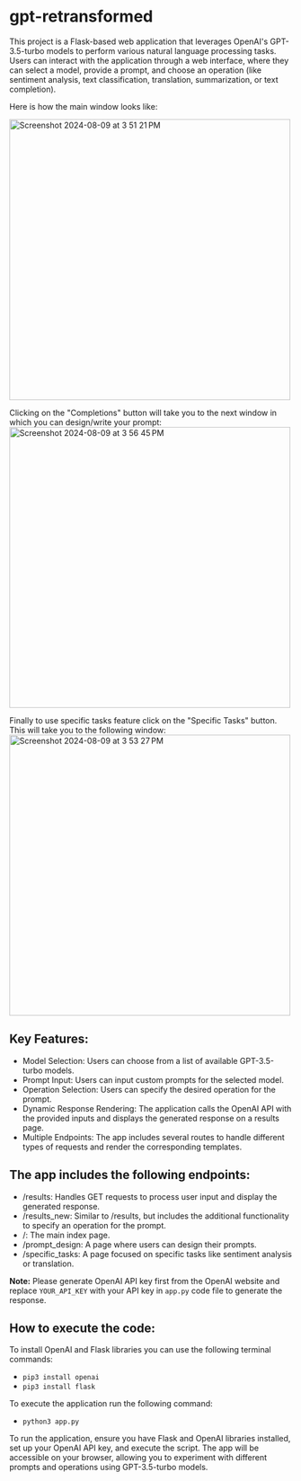# gpt-retransformed
This project is a Flask-based web application that leverages OpenAI's GPT-3.5-turbo models to perform various natural language processing tasks. Users can interact with the application through a web interface, where they can select a model, provide a prompt, and choose an operation (like sentiment analysis, text classification, translation, summarization, or text completion).

Here is how the main window looks like:

<img width="500" alt="Screenshot 2024-08-09 at 3 51 21 PM" src="https://github.com/user-attachments/assets/2f3d5fa1-8106-4409-9e9e-9ece8f99f34a">

Clicking on the "Completions" button will take you to the next window in which you can design/write your prompt:
<img width="500" alt="Screenshot 2024-08-09 at 3 56 45 PM" src="https://github.com/user-attachments/assets/72fc65fa-9d64-497e-a32d-f81542ac484d">

Finally to use specific tasks feature click on the "Specific Tasks" button. This will take you to the following window:
<img width="500" alt="Screenshot 2024-08-09 at 3 53 27 PM" src="https://github.com/user-attachments/assets/9da6c5da-6454-4e75-be76-bcf18bbbcaa2">

## Key Features:
- Model Selection: Users can choose from a list of available GPT-3.5-turbo models.
- Prompt Input: Users can input custom prompts for the selected model.
- Operation Selection: Users can specify the desired operation for the prompt.
- Dynamic Response Rendering: The application calls the OpenAI API with the provided inputs and displays the generated response on a results page.
- Multiple Endpoints: The app includes several routes to handle different types of requests and render the corresponding templates.

## The app includes the following endpoints:
- /results: Handles GET requests to process user input and display the generated response.
- /results_new: Similar to /results, but includes the additional functionality to specify an operation for the prompt.
- /: The main index page.
- /prompt_design: A page where users can design their prompts.
- /specific_tasks: A page focused on specific tasks like sentiment analysis or translation.

**Note:** Please generate OpenAI API key first from the OpenAI website and replace `YOUR_API_KEY` with your API key in `app.py` code file to generate the response.

## How to execute the code:
To install OpenAI and Flask libraries you can use the following terminal commands:
- `pip3 install openai`
- `pip3 install flask`

To execute the application run the following command:
- `python3 app.py`

To run the application, ensure you have Flask and OpenAI libraries installed, set up your OpenAI API key, and execute the script. The app will be accessible on your browser, allowing you to experiment with different prompts and operations using GPT-3.5-turbo models.
